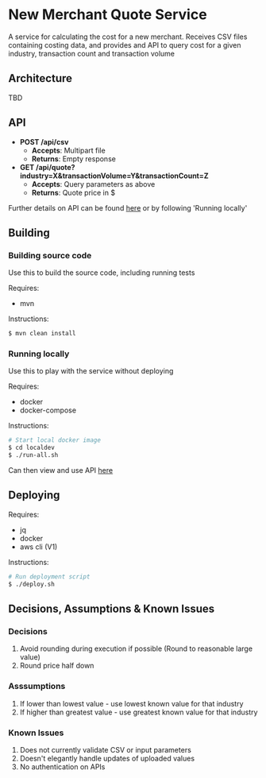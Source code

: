 # New Merchant Quote Service
A service for calculating the cost for a new merchant. Receives CSV files containing costing data, and provides and API to
query cost for a given industry, transaction count and transaction volume

## Architecture
TBD

## API
* **POST /api/csv**
    * **Accepts**: Multipart file
    * **Returns**: Empty response
* **GET /api/quote?industry=X&transactionVolume=Y&transactionCount=Z**
    * **Accepts**: Query parameters as above
    * **Returns**: Quote price in $

Further details on API can be found [here](TBD) or by following 'Running locally'

## Building

### Building source code
Use this to build the source code, including running tests

Requires: 
* mvn

Instructions:
```bash
$ mvn clean install
```

### Running locally
Use this to play with the service without deploying

Requires:
* docker
* docker-compose

Instructions:
```bash
# Start local docker image
$ cd localdev
$ ./run-all.sh
```

Can then view and use API [here](http://172.19.2.20:8080/api/swagger-ui.html)

## Deploying
Requires:
* jq
* docker
* aws cli (V1)

Instructions:
```bash
# Run deployment script
$ ./deploy.sh
```

## Decisions, Assumptions & Known Issues
### Decisions
1. Avoid rounding during execution if possible (Round to reasonable large value)
1. Round price half down

### Asssumptions
1. If lower than lowest value - use lowest known value for that industry
1. If higher than greatest value - use greatest known value for that industry

### Known Issues
1. Does not currently validate CSV or input parameters
1. Doesn't elegantly handle updates of uploaded values
1. No authentication on APIs